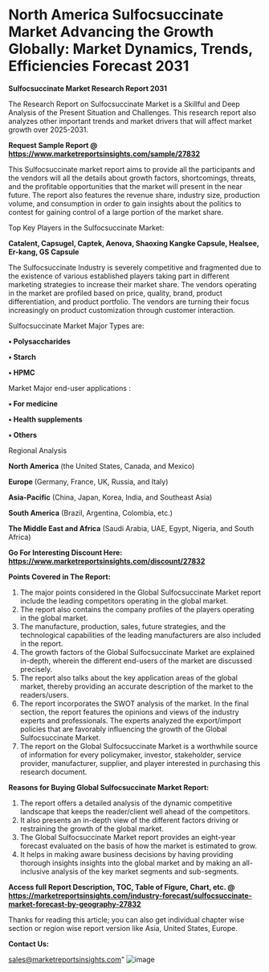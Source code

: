 # North America Sulfocsuccinate Market Advancing the Growth Globally: Market Dynamics, Trends, Efficiencies Forecast 2031

<strong>Sulfocsuccinate Market Research Report 2031</strong>

The Research Report on Sulfocsuccinate Market is a Skillful and Deep Analysis of the Present Situation and Challenges. This research report also analyzes other important trends and market drivers that will affect market growth over 2025-2031.

<strong>Request Sample Report @ <a href=https://www.marketreportsinsights.com/sample/27832>https://www.marketreportsinsights.com/sample/27832</a></strong>

This Sulfocsuccinate market report aims to provide all the participants and the vendors will all the details about growth factors, shortcomings, threats, and the profitable opportunities that the market will present in the near future. The report also features the revenue share, industry size, production volume, and consumption in order to gain insights about the politics to contest for gaining control of a large portion of the market share.

Top Key Players in the Sulfocsuccinate Market:

<strong>Catalent, Capsugel, Captek, Aenova, Shaoxing Kangke Capsule, Healsee, Er-kang, GS Capsule</strong>

The Sulfocsuccinate Industry is severely competitive and fragmented due to the existence of various established players taking part in different marketing strategies to increase their market share. The vendors operating in the market are profiled based on price, quality, brand, product differentiation, and product portfolio. The vendors are turning their focus increasingly on product customization through customer interaction.

Sulfocsuccinate Market Major Types are:

<strong>• Polysaccharides

• Starch

• HPMC</strong>

Market Major end-user applications :

<strong>• For medicine

• Health supplements

• Others</strong>

Regional Analysis

</u><strong><b>North America</b></strong> (the United States, Canada, and Mexico)

<strong><b>Europe </b></strong>(Germany, France, UK, Russia, and Italy)

<strong><b>Asia-Pacific</b></strong> (China, Japan, Korea, India, and Southeast Asia)

<strong><b>South America</b></strong> (Brazil, Argentina, Colombia, etc.)

<strong><b>The Middle East and Africa</b></strong> (Saudi Arabia, UAE, Egypt, Nigeria, and South Africa)

<strong>Go For Interesting Discount Here: <a href=https://www.marketreportsinsights.com/discount/27832>https://www.marketreportsinsights.com/discount/27832</a></strong>

<strong>Points Covered in The Report:</strong>
<ol>
  <li>The major points considered in the Global Sulfocsuccinate Market report include the leading competitors operating in the global market.</li>
  <li>The report also contains the company profiles of the players operating in the global market.</li>
  <li>The manufacture, production, sales, future strategies, and the technological capabilities of the leading manufacturers are also included in the report.</li>
  <li>The growth factors of the Global Sulfocsuccinate Market are explained in-depth, wherein the different end-users of the market are discussed precisely.</li>
  <li>The report also talks about the key application areas of the global market, thereby providing an accurate description of the market to the readers/users.</li>
  <li>The report incorporates the SWOT analysis of the market. In the final section, the report features the opinions and views of the industry experts and professionals. The experts analyzed the export/import policies that are favorably influencing the growth of the Global Sulfocsuccinate Market.</li>
  <li>The report on the Global Sulfocsuccinate Market is a worthwhile source of information for every policymaker, investor, stakeholder, service provider, manufacturer, supplier, and player interested in purchasing this research document.</li>
</ol>
<strong>Reasons for Buying Global Sulfocsuccinate Market Report:</strong>

<ol>
  <li>The report offers a detailed analysis of the dynamic competitive landscape that keeps the reader/client well ahead of the competitors.</li>
  <li>It also presents an in-depth view of the different factors driving or restraining the growth of the global market.</li>
  <li>The Global Sulfocsuccinate Market report provides an eight-year forecast evaluated on the basis of how the market is estimated to grow.</li>
  <li>It helps in making aware business decisions by having providing thorough insights insights into the global market and by making an all-inclusive analysis of the key market segments and sub-segments.</li>
</ol>
<strong>Access full Report Description, TOC, Table of Figure, Chart, etc. @ <a href=https://marketreportsinsights.com/industry-forecast/sulfocsuccinate-market-forecast-by-geography-27832>https://marketreportsinsights.com/industry-forecast/sulfocsuccinate-market-forecast-by-geography-27832</a></strong>


Thanks for reading this article; you can also get individual chapter wise section or region wise report version like Asia, United States, Europe.

<strong>Contact Us:</strong>

sales@marketreportsinsights.com"
![image](https://github.com/user-attachments/assets/d81c68d5-dd84-4583-9b24-a490b1f46bfe)
